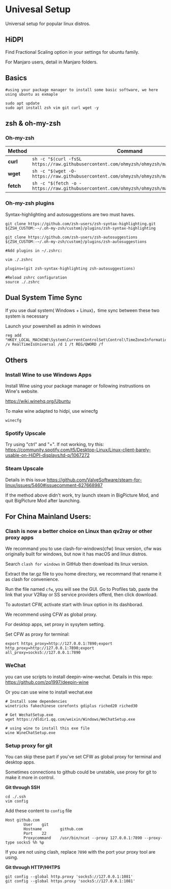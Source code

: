 # Univesal Setup

Universal setup for popular linux distros.

## HiDPI
Find Fractional Scaling option in your settings for ubuntu family.

For Manjaro users, detail in Manjaro folders.

## Basics
```shell
#using your package manager to install some basic software, we here using ubuntu as exmaple

sudo apt update
sudo apt install zsh vim git curl wget -y
```

## zsh & oh-my-zsh

### Oh-my-zsh

| Method    | Command                                                      |
| --------- | ------------------------------------------------------------ |
| **curl**  | `sh -c "$(curl -fsSL https://raw.githubusercontent.com/ohmyzsh/ohmyzsh/master/tools/install.sh)"` |
| **wget**  | `sh -c "$(wget -O- https://raw.githubusercontent.com/ohmyzsh/ohmyzsh/master/tools/install.sh)"` |
| **fetch** | `sh -c "$(fetch -o - https://raw.githubusercontent.com/ohmyzsh/ohmyzsh/master/tools/install.sh)"` |



### Oh-my-zsh plugins

Syntax-highlighting and autosuggestions are two must haves.


``` shell
git clone https://github.com/zsh-users/zsh-syntax-highlighting.git ${ZSH_CUSTOM:-~/.oh-my-zsh/custom}/plugins/zsh-syntax-highlighting

git clone https://github.com/zsh-users/zsh-autosuggestions ${ZSH_CUSTOM:-~/.oh-my-zsh/custom}/plugins/zsh-autosuggestions

#Add plugins in ~/.zshrc:

vim ./.zshrc

plugins=(git zsh-syntax-highlighting zsh-autosuggestions)

#Reload zshrc configuration
source ./.zshrc

```


## Dual System Time Sync

If you use dual system( Windows + Linux)，time sync between these two system is necessary


Launch your powershell as admin in windows

```
reg add "HKEY_LOCAL_MACHINE\System\CurrentControlSet\Control\TimeZoneInformation" /v RealTimeIsUniversal /d 1 /t REG/QWORD /f 
```

## Others

### Install Wine to use Windows Apps

Install Wine using your package manager or following instrustions on Wine's website.

https://wiki.winehq.org/Ubuntu

To make wine adapted to hidpi, use winecfg
```shell
winecfg
```


### Spotify Upscale
Try using "ctrl" and "+". If not working, try this: https://community.spotify.com/t5/Desktop-Linux/Linux-client-barely-usable-on-HiDPI-displays/td-p/1067272

### Steam Upscale
Details in this issue
https://github.com/ValveSoftware/steam-for-linux/issues/5460#issuecomment-627668987

If the method above didn't work, try launch steam in BigPicture Mod, and quit BigPicture Mod after launching.



## For China Mainland Users:

### Clash is now a better choice on Linux than qv2ray or other proxy apps
We recommand you to use clash-for-windows(cfw) linux version, cfw was originally built for windows, but now it has macOS and linux distros.

Search `clash for windows` in GitHub then download its linux version.

Extract the tar.gz file to you home directory, we recommand that rename it as clash for convenience.

Run the file named `cfw`, you will see the GUI. Go to Profiles tab, paste the link that your V2Ray or SS service providers offerd, then click download.

To autostart CFW, activate start with linux option in its dashborad.

We recommend using CFW as global proxy.

For desktop apps, set proxy in sysytem setting.

Set CFW as proxy for terminal:

```shell
export https_proxy=http://127.0.0.1:7890;export http_proxy=http://127.0.0.1:7890;export all_proxy=socks5://127.0.0.1:7890
```

### WeChat
you can use scripts to install deepin-wine-wechat. Details in this repo:
https://github.com/zq1997/deepin-wine

Or you can use wine to install wechat.exe
```
# Install some dependencies
winetricks fakechinese corefonts gdiplus riched20 riched30

# Get WechatSetup.exe
wget https://dldir1.qq.com/weixin/Windows/WeChatSetup.exe

# using wine to install this exe file
wine WineChatSetup.exe
```

### Setup proxy for git
You can skip these part if you've set CFW as global proxy for terminal and desktop apps.

Sometimes connections to github could be unstable, use proxy for git to make it more in control.

**Git through SSH**
```
cd ./.ssh
vim config
```
Add these content to `config` file
```
Host github.com
        User    git
        Hostname        github.com
        Port    22
        Proxycommand    /usr/bin/ncat --proxy 127.0.0.1:7890 --proxy-type socks5 %h %p
```
If you are not using clash, replace `7890` with the port your proxy tool are using.

**Git through HTTP/HHTPS**
```shell
git config --global http.proxy 'socks5://127.0.0.1:1081'
git config --global https.proxy 'socks5://127.0.0.1:1081'
```

